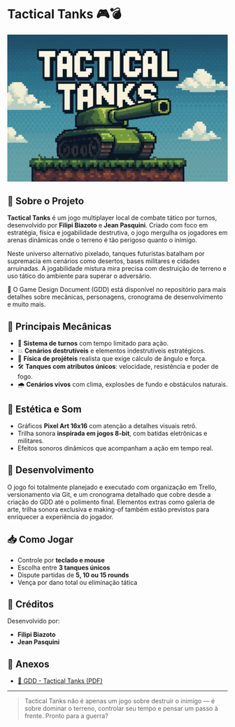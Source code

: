 # Tactical Tanks 🎮💣

<p align="center">
  <img src="game/resources/backgrounds/main/1.png" alt="Tactical Tanks Banner">
</p>

## 📝 Sobre o Projeto

**Tactical Tanks** é um jogo multiplayer local de combate tático por turnos, desenvolvido por **Filipi Biazoto** e **Jean Pasquini**. Criado com foco em estratégia, física e jogabilidade destrutiva, o jogo mergulha os jogadores em arenas dinâmicas onde o terreno é tão perigoso quanto o inimigo.

Neste universo alternativo pixelado, tanques futuristas batalham por supremacia em cenários como desertos, bases militares e cidades arruinadas. A jogabilidade mistura mira precisa com destruição de terreno e uso tático do ambiente para superar o adversário.

📄 O Game Design Document (GDD) está disponível no repositório para mais detalhes sobre mecânicas, personagens, cronograma de desenvolvimento e muito mais.

## 🔧 Principais Mecânicas

- 🔁 **Sistema de turnos** com tempo limitado para ação.
- 💥 **Cenários destrutíveis** e elementos indestrutíveis estratégicos.
- 🧠 **Física de projéteis** realista que exige cálculo de ângulo e força.
- 🛠️ **Tanques com atributos únicos**: velocidade, resistência e poder de fogo.
- 🌧️ **Cenários vivos** com clima, explosões de fundo e obstáculos naturais.

## 🎨 Estética e Som

- Gráficos **Pixel Art 16x16** com atenção a detalhes visuais retrô.
- Trilha sonora **inspirada em jogos 8-bit**, com batidas eletrônicas e militares.
- Efeitos sonoros dinâmicos que acompanham a ação em tempo real.

## 🧪 Desenvolvimento

O jogo foi totalmente planejado e executado com organização em Trello, versionamento via Git, e um cronograma detalhado que cobre desde a criação do GDD até o polimento final. Elementos extras como galeria de arte, trilha sonora exclusiva e making-of também estão previstos para enriquecer a experiência do jogador.

## 📥 Como Jogar

- Controle por **teclado e mouse**
- Escolha entre **3 tanques únicos**
- Dispute partidas de **5, 10 ou 15 rounds**
- Vença por dano total ou eliminação tática

## 🤝 Créditos

Desenvolvido por:

- **Filipi Biazoto**  
- **Jean Pasquini**

## 📎 Anexos

- [📘 GDD - Tactical Tanks (PDF)](./GDD%20-%20Tactical%20Tanks.pdf)

---

> Tactical Tanks não é apenas um jogo sobre destruir o inimigo — é sobre dominar o terreno, controlar seu tempo e pensar um passo à frente. Pronto para a guerra?

